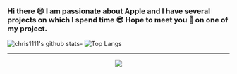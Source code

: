 ### Hi there 😄 I am passionate about Apple and I have several projects on which I spend time 😎 Hope to meet you 🤝 on one of my project.
![chris1111's github stats](https://github-readme-stats.vercel.app/api?username=chris1111&show_icons=true)- ![Top Langs](https://github-readme-stats.vercel.app/api/top-langs/?username=chris1111&show_icons=true)

<!--END_SECTION:waka-->


<hr>

<div align="center">
<a href="https://github.com/chris1111">
  <img src="https://github-readme-stats.vercel.app/api/pin/?username=chris1111?tab=repositories" />
</a>
    </div>
    </div>














